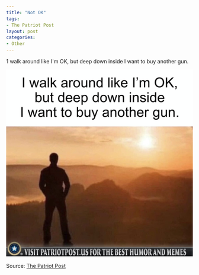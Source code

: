 ```yaml
---
title: "Not OK"
tags:
- The Patriot Post
layout: post
categories:
- Other
---
```


1 walk around like I'm OK, but deep down inside I want to buy another gun.

![Not OK.](/assets/img/20210615-not-okay.jpg)

Source: [The Patriot Post](https://patriotpost.us)
